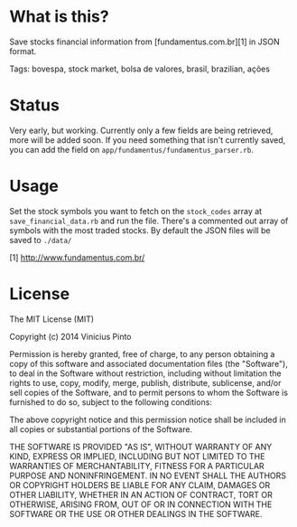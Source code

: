# What is this?

Save stocks financial information from [fundamentus.com.br][1] in JSON format.

Tags: bovespa, stock market, bolsa de valores, brasil, brazilian, ações

# Status

Very early, but working. Currently only a few fields are being retrieved, more will be added soon. If you need something that isn't currently saved, you can add the field on `app/fundamentus/fundamentus_parser.rb`.

# Usage

Set the stock symbols you want to fetch on the `stock_codes` array at `save_financial_data.rb` and run the file. There's a commented out array of symbols with the most traded stocks. By default the JSON files will be saved to `./data/`

  [1] http://www.fundamentus.com.br/

# License

The MIT License (MIT)

Copyright (c) 2014 Vinicius Pinto

Permission is hereby granted, free of charge, to any person obtaining a copy
of this software and associated documentation files (the "Software"), to deal
in the Software without restriction, including without limitation the rights
to use, copy, modify, merge, publish, distribute, sublicense, and/or sell
copies of the Software, and to permit persons to whom the Software is
furnished to do so, subject to the following conditions:

The above copyright notice and this permission notice shall be included in all
copies or substantial portions of the Software.

THE SOFTWARE IS PROVIDED "AS IS", WITHOUT WARRANTY OF ANY KIND, EXPRESS OR
IMPLIED, INCLUDING BUT NOT LIMITED TO THE WARRANTIES OF MERCHANTABILITY,
FITNESS FOR A PARTICULAR PURPOSE AND NONINFRINGEMENT. IN NO EVENT SHALL THE
AUTHORS OR COPYRIGHT HOLDERS BE LIABLE FOR ANY CLAIM, DAMAGES OR OTHER
LIABILITY, WHETHER IN AN ACTION OF CONTRACT, TORT OR OTHERWISE, ARISING FROM,
OUT OF OR IN CONNECTION WITH THE SOFTWARE OR THE USE OR OTHER DEALINGS IN THE
SOFTWARE.

